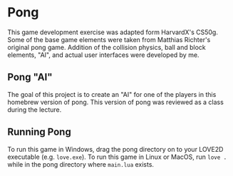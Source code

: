 # Pong

This game development exercise was adapted form HarvardX's CS50g. Some of the base game elements were taken from Matthias Richter's original pong game. Addition of the collision physics, ball and block elements, "AI", and actual user interfaces were developed by me.

## Pong "AI"

The goal of this project is to create an "AI" for one of the players in this homebrew version of pong. This version of pong was reviewed as a class during the lecture.

## Running Pong

To run this game in Windows, drag the pong directory on to your LOVE2D executable (e.g. `love.exe`). To run this game in Linux or MacOS, run `love .` while in the pong directory where `main.lua` exists.
